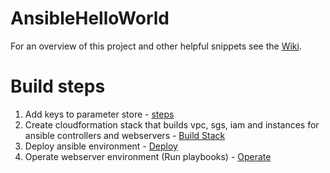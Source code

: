 # AnsibleHelloWorld
For an overview of this project and other helpful snippets see the [Wiki](https://github.com/Alex-Burgess/AnsibleHelloWorld/wiki).

# Build steps
1. Add keys to parameter store - [steps](https://github.com/Alex-Burgess/AnsibleHelloWorld/wiki/AddKeysToParameterStore)
1. Create cloudformation stack that builds vpc, sgs, iam and instances for ansible controllers and webservers - [Build Stack](https://github.com/Alex-Burgess/AnsibleHelloWorld/wiki/BuildStack)
1. Deploy ansible environment - [Deploy](https://github.com/Alex-Burgess/AnsibleHelloWorld/wiki/AnsibleEnvironmentSetup)
1. Operate webserver environment (Run playbooks) - [Operate](https://github.com/Alex-Burgess/AnsibleHelloWorld/wiki/UsefulAnsibleCommands)

